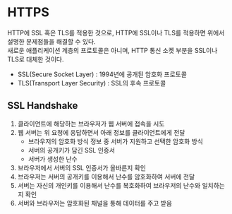 # HTTPS

HTTP에 SSL 혹은 TLS를 적용한 것으로, HTTP에 SSL이나 TLS를 적용하면 위에서 설명한 문제점들을 해결할 수 있다.  
새로운 애플리케이션 계층의 프로토콜은 아니며, HTTP 통신 소켓 부분을 SSL이나 TLS로 대체한 것이다.

- SSL(Secure Socket Layer) : 1994년에 공개된 암호화 프로토콜
- TLS(Transport Layer Security) : SSL의 후속 프로토콜

## SSL Handshake

1. 클라이언트에 해당하는 브라우저가 웹 서버에 접속을 시도
2. 웹 서버는 위 요청에 응답하면서 아래 정보를 클라이언트에게 전달
    - 브라우저의 암호화 방식 정보 중 서버가 지원하고 선택한 암호화 방식
    - 서버의 공개키가 담긴 SSL 인증서
    - 서버가 생성한 난수
3. 브라우저에서 서버의 SSL 인증서가 올바른지 확인
4. 브라우저는 서버의 공개키를 이용해서 난수를 암호화하여 서버에 전달
5. 서버는 자신의 개인키를 이용해서 난수를 복호화하여 브라우저의 난수와 일치하는지 확인
6. 서버와 브라우저는 암호화된 채널을 통해 데이터를 주고 받음